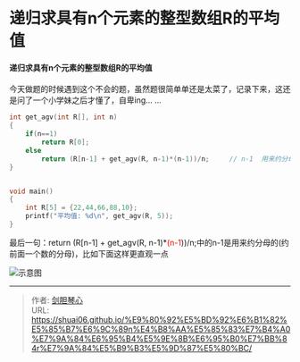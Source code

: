 # 递归求具有n个元素的整型数组R的平均值




#### 递归求具有n个元素的整型数组R的平均值

今天做题的时候遇到这个不会的题，虽然题很简单单还是太菜了，记录下来，这还是问了一个小学妹之后才懂了，自卑ing... ...



```c
int get_agv(int R[], int n)
{
	if(n==1)
		return R[0];
	else
		return (R[n-1] + get_agv(R, n-1)*(n-1))/n;	   // n-1  用来约分母(约前面一个数的分母)， 把分母写在横线的下面比较容易看出来
}


void main()
{
	int R[5] = {22,44,66,88,10};
	printf("平均值: %d\n", get_agv(R, 5));
}

```



最后一句：return (R[n-1] + get_agv(R, n-1)*<font color=red>(n-1</font>))/n;中的n-1是用来约分母的(约前面一个数的分母)，比如下面这样更直观一点

![示意图](http://image.xpshuai.cn/%E6%B1%82%E5%B9%B3%E5%9D%87%E5%80%BC%E9%A2%98.jpg)





---

> 作者: [剑胆琴心](http://geoer.cn)  
> URL: https://shuai06.github.io/%E9%80%92%E5%BD%92%E6%B1%82%E5%85%B7%E6%9C%89n%E4%B8%AA%E5%85%83%E7%B4%A0%E7%9A%84%E6%95%B4%E5%9E%8B%E6%95%B0%E7%BB%84r%E7%9A%84%E5%B9%B3%E5%9D%87%E5%80%BC/  

